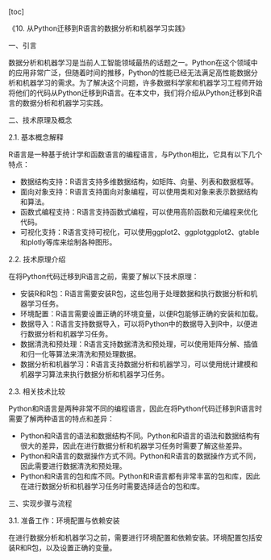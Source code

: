 
[toc]                    
                
                
《10. 从Python迁移到R语言的数据分析和机器学习实践》

一、引言

数据分析和机器学习是当前人工智能领域最热的话题之一。Python在这个领域中的应用非常广泛，但随着时间的推移，Python的性能已经无法满足高性能数据分析和机器学习的需求。为了解决这个问题，许多数据科学家和机器学习工程师开始将他们的代码从Python迁移到R语言。在本文中，我们将介绍从Python迁移到R语言的数据分析和机器学习实践。

二、技术原理及概念

2.1. 基本概念解释

R语言是一种基于统计学和函数语言的编程语言，与Python相比，它具有以下几个特点：

- 数据结构支持：R语言支持多维数据结构，如矩阵、向量、列表和数据框等。
- 面向对象支持：R语言支持面向对象编程，可以使用类和对象来表示数据结构和算法。
- 函数式编程支持：R语言支持函数式编程，可以使用高阶函数和元编程来优化代码。
- 可视化支持：R语言支持可视化，可以使用ggplot2、ggplotggplot2、gtable和plotly等库来绘制各种图形。

2.2. 技术原理介绍

在将Python代码迁移到R语言之前，需要了解以下技术原理：

- 安装R和R包：R语言需要安装R包，这些包用于处理数据和执行数据分析和机器学习任务。
- 环境配置：R语言需要设置正确的环境变量，以便R包能够正确的安装和加载。
- 数据导入：R语言支持数据导入，可以将Python中的数据导入到R中，以便进行数据分析和机器学习任务。
- 数据清洗和预处理：R语言支持数据清洗和预处理，可以使用矩阵分解、插值和归一化等算法来清洗和预处理数据。
- 数据分析和机器学习：R语言支持数据分析和机器学习，可以使用统计建模和机器学习算法来执行数据分析和机器学习任务。

2.3. 相关技术比较

Python和R语言是两种非常不同的编程语言，因此在将Python代码迁移到R语言时需要了解两种语言的特点和差异：

- Python和R语言的语法和数据结构不同。Python和R语言的语法和数据结构有很大的差异，因此在进行数据分析和机器学习任务时需要了解这些差异。
- Python和R语言的数据操作方式不同。Python和R语言的数据操作方式不同，因此需要进行数据清洗和预处理。
- Python和R语言的包和库不同。Python和R语言都有非常丰富的包和库，因此在进行数据分析和机器学习任务时需要选择适合的包和库。

三、实现步骤与流程

3.1. 准备工作：环境配置与依赖安装

在进行数据分析和机器学习之前，需要进行环境配置和依赖安装。环境配置包括安装R和R包，以及设置正确的变量。

